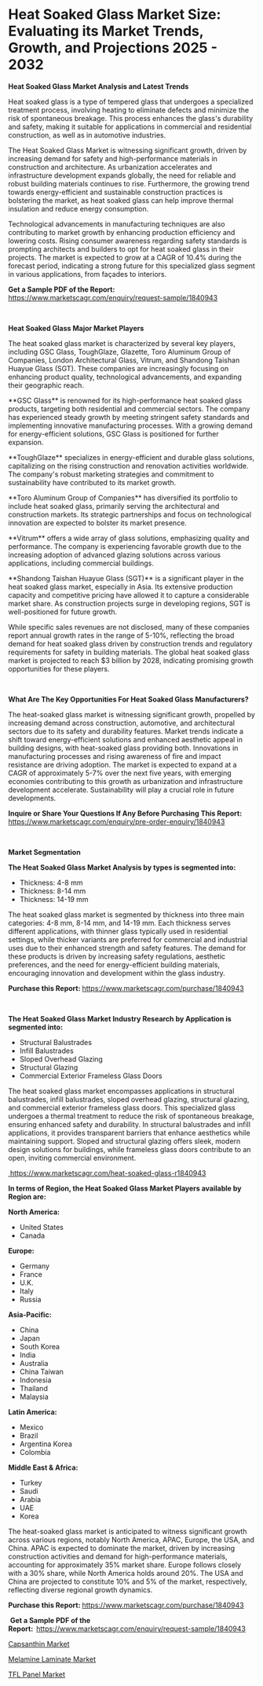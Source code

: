 <p><h1>Heat Soaked Glass Market Size: Evaluating its Market Trends, Growth, and Projections 2025 - 2032</h1></p><p><strong>Heat Soaked Glass Market Analysis and Latest Trends</strong></p>
<p><p>Heat soaked glass is a type of tempered glass that undergoes a specialized treatment process, involving heating to eliminate defects and minimize the risk of spontaneous breakage. This process enhances the glass's durability and safety, making it suitable for applications in commercial and residential construction, as well as in automotive industries.</p><p>The Heat Soaked Glass Market is witnessing significant growth, driven by increasing demand for safety and high-performance materials in construction and architecture. As urbanization accelerates and infrastructure development expands globally, the need for reliable and robust building materials continues to rise. Furthermore, the growing trend towards energy-efficient and sustainable construction practices is bolstering the market, as heat soaked glass can help improve thermal insulation and reduce energy consumption.</p><p>Technological advancements in manufacturing techniques are also contributing to market growth by enhancing production efficiency and lowering costs. Rising consumer awareness regarding safety standards is prompting architects and builders to opt for heat soaked glass in their projects. The market is expected to grow at a CAGR of 10.4% during the forecast period, indicating a strong future for this specialized glass segment in various applications, from façades to interiors.</p></p>
<p><strong>Get a Sample PDF of the Report:&nbsp;</strong> <a href="https://www.marketscagr.com/enquiry/request-sample/1840943?utm_campaign=2194&utm_medium=2&utm_source=Github&utm_content=ia&utm_term=01042025&utm_id=heat-soaked-glass">https://www.marketscagr.com/enquiry/request-sample/1840943</a></p>
<p>&nbsp;</p>
<p><strong>Heat Soaked Glass Major Market Players</strong></p>
<p><p>The heat soaked glass market is characterized by several key players, including GSC Glass, ToughGlaze, Glazette, Toro Aluminum Group of Companies, London Architectural Glass, Vitrum, and Shandong Taishan Huayue Glass (SGT). These companies are increasingly focusing on enhancing product quality, technological advancements, and expanding their geographic reach.</p><p>**GSC Glass** is renowned for its high-performance heat soaked glass products, targeting both residential and commercial sectors. The company has experienced steady growth by meeting stringent safety standards and implementing innovative manufacturing processes. With a growing demand for energy-efficient solutions, GSC Glass is positioned for further expansion.</p><p>**ToughGlaze** specializes in energy-efficient and durable glass solutions, capitalizing on the rising construction and renovation activities worldwide. The company's robust marketing strategies and commitment to sustainability have contributed to its market growth. </p><p>**Toro Aluminum Group of Companies** has diversified its portfolio to include heat soaked glass, primarily serving the architectural and construction markets. Its strategic partnerships and focus on technological innovation are expected to bolster its market presence.</p><p>**Vitrum** offers a wide array of glass solutions, emphasizing quality and performance. The company is experiencing favorable growth due to the increasing adoption of advanced glazing solutions across various applications, including commercial buildings.</p><p>**Shandong Taishan Huayue Glass (SGT)** is a significant player in the heat soaked glass market, especially in Asia. Its extensive production capacity and competitive pricing have allowed it to capture a considerable market share. As construction projects surge in developing regions, SGT is well-positioned for future growth.</p><p>While specific sales revenues are not disclosed, many of these companies report annual growth rates in the range of 5-10%, reflecting the broad demand for heat soaked glass driven by construction trends and regulatory requirements for safety in building materials. The global heat soaked glass market is projected to reach $3 billion by 2028, indicating promising growth opportunities for these players.</p></p>
<p>&nbsp;</p>
<p><strong>What Are The Key Opportunities For Heat Soaked Glass Manufacturers?</strong></p>
<p><p>The heat-soaked glass market is witnessing significant growth, propelled by increasing demand across construction, automotive, and architectural sectors due to its safety and durability features. Market trends indicate a shift toward energy-efficient solutions and enhanced aesthetic appeal in building designs, with heat-soaked glass providing both. Innovations in manufacturing processes and rising awareness of fire and impact resistance are driving adoption. The market is expected to expand at a CAGR of approximately 5-7% over the next five years, with emerging economies contributing to this growth as urbanization and infrastructure development accelerate. Sustainability will play a crucial role in future developments.</p></p>
<p><strong>Inquire or Share Your Questions If Any Before Purchasing This Report:</strong> <a href="https://www.marketscagr.com/enquiry/pre-order-enquiry/1840943?utm_campaign=2194&utm_medium=2&utm_source=Github&utm_content=ia&utm_term=01042025&utm_id=heat-soaked-glass">https://www.marketscagr.com/enquiry/pre-order-enquiry/1840943</a></p>
<p>&nbsp;</p>
<p><strong>Market Segmentation</strong></p>
<p><strong>The Heat Soaked Glass Market Analysis by types is segmented into:</strong></p>
<p><ul><li>Thickness: 4-8 mm</li><li>Thickness: 8-14 mm</li><li>Thickness: 14-19 mm</li></ul></p>
<p><p>The heat soaked glass market is segmented by thickness into three main categories: 4-8 mm, 8-14 mm, and 14-19 mm. Each thickness serves different applications, with thinner glass typically used in residential settings, while thicker variants are preferred for commercial and industrial uses due to their enhanced strength and safety features. The demand for these products is driven by increasing safety regulations, aesthetic preferences, and the need for energy-efficient building materials, encouraging innovation and development within the glass industry.</p></p>
<p><strong>Purchase this Report:&nbsp;</strong><a href="https://www.marketscagr.com/purchase/1840943?utm_campaign=2194&utm_medium=2&utm_source=Github&utm_content=ia&utm_term=01042025&utm_id=heat-soaked-glass">https://www.marketscagr.com/purchase/1840943</a></p>
<p>&nbsp;</p>
<p><strong>The Heat Soaked Glass Market Industry Research by Application is segmented into:</strong></p>
<p><ul><li>Structural Balustrades</li><li>Infill Balustrades</li><li>Sloped Overhead Glazing</li><li>Structural Glazing</li><li>Commercial Exterior Frameless Glass Doors</li></ul></p>
<p><p>The heat soaked glass market encompasses applications in structural balustrades, infill balustrades, sloped overhead glazing, structural glazing, and commercial exterior frameless glass doors. This specialized glass undergoes a thermal treatment to reduce the risk of spontaneous breakage, ensuring enhanced safety and durability. In structural balustrades and infill applications, it provides transparent barriers that enhance aesthetics while maintaining support. Sloped and structural glazing offers sleek, modern design solutions for buildings, while frameless glass doors contribute to an open, inviting commercial environment.</p></p>
<p><a href="https://www.marketscagr.com/heat-soaked-glass-r1840943?utm_campaign=2194&utm_medium=2&utm_source=Github&utm_content=ia&utm_term=01042025&utm_id=heat-soaked-glass">&nbsp;https://www.marketscagr.com/heat-soaked-glass-r1840943</a></p>
<p><strong>In terms of Region, the Heat Soaked Glass Market Players available by Region are:</strong></p>
<p>
    <p> <strong> North America: </strong>
        <ul>
            <li>United States</li>
            <li>Canada</li>
        </ul>
        </p> 
    <p> <strong> Europe: </strong>
        <ul>
            <li>Germany</li>
            <li>France</li>
            <li>U.K.</li>
            <li>Italy</li>
            <li>Russia</li>
        </ul>
        </p> 
    <p> <strong> Asia-Pacific: </strong>
        <ul>
            <li>China</li>
            <li>Japan</li>
            <li>South Korea</li>
            <li>India</li>
            <li>Australia</li>
            <li>China Taiwan</li>
            <li>Indonesia</li>
            <li>Thailand</li>
            <li>Malaysia</li>
        </ul>
        </p> 
    <p> <strong> Latin America: </strong>
        <ul>
            <li>Mexico</li>
            <li>Brazil</li>
            <li>Argentina Korea</li>
            <li>Colombia</li>
        </ul>
        </p> 
    <p> <strong> Middle East & Africa: </strong>
        <ul>
            <li>Turkey</li>
            <li>Saudi</li>
            <li>Arabia</li>
            <li>UAE</li>
            <li>Korea</li>
        </ul>
    </p>
    </p>
<p><p>The heat-soaked glass market is anticipated to witness significant growth across various regions, notably North America, APAC, Europe, the USA, and China. APAC is expected to dominate the market, driven by increasing construction activities and demand for high-performance materials, accounting for approximately 35% market share. Europe follows closely with a 30% share, while North America holds around 20%. The USA and China are projected to constitute 10% and 5% of the market, respectively, reflecting diverse regional growth dynamics.</p></p>
<p><strong>Purchase this Report: </strong><a href="https://www.marketscagr.com/purchase/1840943?utm_campaign=2194&utm_medium=2&utm_source=Github&utm_content=ia&utm_term=01042025&utm_id=heat-soaked-glass">https://www.marketscagr.com/purchase/1840943</a></p>
<p>&nbsp;<strong>Get a Sample PDF of the Report:&nbsp;&nbsp;</strong><a href="https://www.marketscagr.com/enquiry/request-sample/1840943?utm_campaign=2194&utm_medium=2&utm_source=Github&utm_content=ia&utm_term=01042025&utm_id=heat-soaked-glass">https://www.marketscagr.com/enquiry/request-sample/1840943</a></p>
<p><strong></strong></p>
<p><p><a href="https://github.com/ChiragRp1/Market-Research-Report-List-7/blob/main/capsanthin-market.md?utm_campaign=2194&utm_medium=2&utm_source=Github&utm_content=ia&utm_term=01042025&utm_id=heat-soaked-glass">Capsanthin Market</a></p><p><a href="https://github.com/goickpache1m/Market-Research-Report-List-1/blob/main/melamine-laminate-market.md?utm_campaign=2194&utm_medium=2&utm_source=Github&utm_content=ia&utm_term=01042025&utm_id=heat-soaked-glass">Melamine Laminate Market</a></p><p><a href="https://github.com/smarzkathyb6/Market-Research-Report-List-1/blob/main/tfl-panel-market.md?utm_campaign=2194&utm_medium=2&utm_source=Github&utm_content=ia&utm_term=01042025&utm_id=heat-soaked-glass">TFL Panel Market</a></p></p>